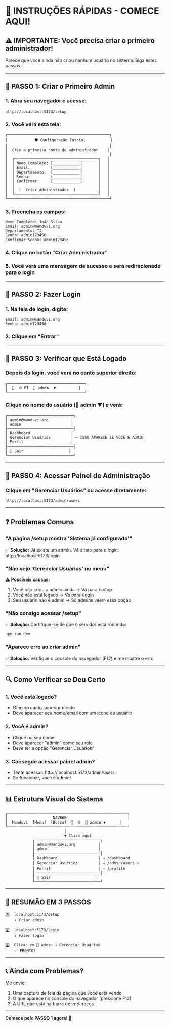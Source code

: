 # 🚀 INSTRUÇÕES RÁPIDAS - COMECE AQUI!

## ⚠️ IMPORTANTE: Você precisa criar o primeiro administrador!

Parece que você ainda não criou nenhum usuário no sistema. Siga estes passos:

---

## 📝 PASSO 1: Criar o Primeiro Admin

### 1. Abra seu navegador e acesse:

```
http://localhost:5173/setup
```

### 2. Você verá esta tela:

```
┌─────────────────────────────────────────────┐
│            🛡️ Configuração Inicial           │
│                                             │
│  Crie a primeira conta de administrador    │
│                                             │
│  ┌─────────────────────────────────────┐   │
│  │ Nome Completo: [____________]       │   │
│  │ Email:         [____________]       │   │
│  │ Departamento:  [____________]       │   │
│  │ Senha:         [____________]       │   │
│  │ Confirmar:     [____________]       │   │
│  │                                     │   │
│  │  [  Criar Administrador  ]          │   │
│  └─────────────────────────────────────┘   │
└─────────────────────────────────────────────┘
```

### 3. Preencha os campos:

```
Nome Completo: João Silva
Email: admin@manduvi.org
Departamento: TI
Senha: admin123456
Confirmar Senha: admin123456
```

### 4. Clique no botão "Criar Administrador"

### 5. Você verá uma mensagem de sucesso e será redirecionado para o login

---

## 📝 PASSO 2: Fazer Login

### 1. Na tela de login, digite:

```
Email: admin@manduvi.org
Senha: admin123456
```

### 2. Clique em "Entrar"

---

## 📝 PASSO 3: Verificar que Está Logado

### Depois do login, você verá no canto superior direito:

```
┌──────────────────────────────────┐
│  🌙  🌐 PT  👤 admin  ▼          │
└──────────────────────────────────┘
```

### Clique no nome do usuário (👤 admin ▼) e verá:

```
┌─────────────────────────────┐
│ admin@manduvi.org          │
│ admin                      │
├─────────────────────────────┤
│ Dashboard                  │
│ Gerenciar Usuários         │ ← ISSO APARECE SE VOCÊ É ADMIN
│ Perfil                     │
├─────────────────────────────┤
│ 🚪 Sair                    │
└─────────────────────────────┘
```

---

## 📝 PASSO 4: Acessar Painel de Administração

### Clique em "Gerenciar Usuários" ou acesse diretamente:

```
http://localhost:5173/admin/users
```

---

## ❓ Problemas Comuns

### "A página /setup mostra 'Sistema já configurado'"
✅ **Solução:** Já existe um admin. Vá direto para o login: http://localhost:5173/login

### "Não vejo 'Gerenciar Usuários' no menu"
⚠️ **Possíveis causas:**
1. Você não criou o admin ainda → Vá para /setup
2. Você não está logado → Vá para /login
3. Seu usuário não é admin → Só admins veem essa opção

### "Não consigo acessar /setup"
✅ **Solução:** Certifique-se de que o servidor está rodando:
```bash
npm run dev
```

### "Aparece erro ao criar admin"
✅ **Solução:** Verifique o console do navegador (F12) e me mostre o erro

---

## 🔍 Como Verificar se Deu Certo

### 1. Você está logado?
- Olhe no canto superior direito
- Deve aparecer seu nome/email com um ícone de usuário

### 2. Você é admin?
- Clique no seu nome
- Deve aparecer "admin" como seu role
- Deve ter a opção "Gerenciar Usuários"

### 3. Consegue acessar painel admin?
- Tente acessar: http://localhost:5173/admin/users
- Se funcionar, você é admin!

---

## 📊 Estrutura Visual do Sistema

```
┌─────────────────────────────────────────────────────┐
│                    NAVBAR                           │
│  Manduvi  [Menu]  [Busca]  🌙  🌐  👤 admin ▼      │
└─────────────────────────────────────────────────────┘
                          │
                          ▼ Clica aqui
            ┌─────────────────────────────┐
            │ admin@manduvi.org          │
            │ admin                      │
            ├─────────────────────────────┤
            │ Dashboard                  │ → /dashboard
            │ Gerenciar Usuários         │ → /admin/users ⭐
            │ Perfil                     │ → /profile
            ├─────────────────────────────┤
            │ 🚪 Sair                    │
            └─────────────────────────────┘
```

---

## 🎯 RESUMÃO EM 3 PASSOS

```
1️⃣  localhost:5173/setup
    ↓ Criar admin

2️⃣  localhost:5173/login
    ↓ Fazer login

3️⃣  Clicar em 👤 admin → Gerenciar Usuários
    ✅ PRONTO!
```

---

## 📞 Ainda com Problemas?

Me envie:
1. Uma captura de tela da página que você está vendo
2. O que aparece no console do navegador (pressione F12)
3. A URL que está na barra de endereços

---

**Comece pelo PASSO 1 agora! 🚀**
